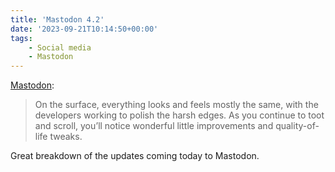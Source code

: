 ```yaml
---
title: 'Mastodon 4.2'
date: '2023-09-21T10:14:50+00:00'
tags:
    - Social media
    - Mastodon
---
```


[Mastodon](https://blog.joinmastodon.org/2023/09/mastodon-4.2/):

> On the surface, everything looks and feels mostly the same, with the developers working to polish the harsh edges. As you continue to toot and scroll, you’ll notice wonderful little improvements and quality-of-life tweaks.

Great breakdown of the updates coming today to Mastodon.